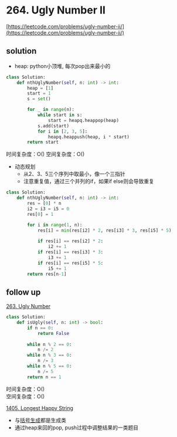 # 264. Ugly Number II
[https://leetcode.com/problems/ugly-number-ii/](https://leetcode.com/problems/ugly-number-ii/)


## solution

- heap: python小顶堆, 每次pop出来最小的
```python
class Solution:
    def nthUglyNumber(self, n: int) -> int:
        heap = [1]
        start = 1
        s = set()

        for _ in range(n):
            while start in s:
                start = heapq.heappop(heap)
            s.add(start)
            for i in [2, 3, 5]:
                heapq.heappush(heap, i * start)
        return start
```
时间复杂度：O()
空间复杂度：O()


- 动态规划
    - 从2、3、5三个序列中取最小，像一个三指针
    - 注意重复值，通过三个并列的if，如果if else则会导致重复

```python
class Solution:
    def nthUglyNumber(self, n: int) -> int:
        res = [0] * n
        i2 = i3 = i5 = 0
        res[0] = 1

        for i in range(1, n):
            res[i] = min(res[i2] * 2, res[i3] * 3, res[i5] * 5)         
  
            if res[i] == res[i2] * 2:
                i2 += 1
            if res[i] == res[i3] * 3:
                i3 += 1
            if res[i] == res[i5] * 5:
                i5 += 1
        return res[n-1]
```


## follow up

[263. Ugly Number](https://leetcode.com/problems/ugly-number/)

```python
class Solution:
    def isUgly(self, n: int) -> bool:
        if n == 0:
            return False
        
        while n % 2 == 0:
            n /= 2
        while n % 3 == 0:
            n /= 3
        while n % 5 == 0:
            n /= 5
        return n == 1
```
时间复杂度：O() <br>
空间复杂度：O()


[1405. Longest Happy String](https://leetcode.com/problems/longest-happy-string/description/)
- 与[括号生成](../07_dfs/22%20Generate%20Parentheses.md)都是生成类
- 通过heap来回的pop, push过程中调整结果的一类题目
```python

```
